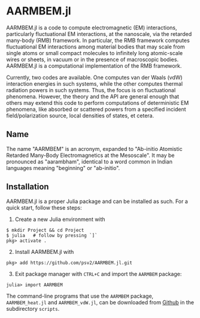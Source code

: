 # AARMBEM.jl

AARMBEM.jl is a code to compute electromagnetic (EM) interactions,
particularly fluctuational EM interactions, at the nanoscale, via the
retarded many-body (RMB) framework. In particular, the RMB framework
computes fluctuational EM interactions among material bodies that may
scale from single atoms or small compact molecules to infinitely long
atomic-scale wires or sheets, in vacuum or in the presence of
macroscopic bodies. AARMBEM.jl is a computational implementation of
the RMB framework.

Currently, two codes are available. One computes van der Waals (vdW)
interaction energies in such systems, while the other computes thermal
radiation powers in such systems. Thus, the focus is on fluctuational
phenomena. However, the theory and the API are general enough that
others may extend this code to perform computations of deterministic
EM phenomena, like absorbed or scattered powers from a specified
incident field/polarization source, local densities of states, et
cetera.

## Name

The name "AARMBEM" is an acronym, expanded to "Ab-initio Atomistic
Retarded Many-Body Electromagnetics at the Mesoscale". It may be
pronounced as "aarambham", identical to a word common in Indian
languages meaning "beginning" or "ab-initio".

## Installation

AARMBEM.jl is a proper Julia package and can be installed as such.
For a quick start, follow these steps:

1. Create a new Julia environment with

```
$ mkdir Project && cd Project
$ julia   # follow by pressing `]`
pkg> activate .
```

2. Install AARMBEM.jl with

```
pkg> add https://github.com/psv2/AARMBEM.jl.git
```

3. Exit package manager with `CTRL+C` and import the `AARMBEM` package:

```
julia> import AARMBEM
```

The command-line programs that use the `AARMBEM` package, `AARMBEM_heat.jl` and
`AARMBEM_vdW.jl`, can be downloaded from
[Github](https://github.com/psv2/AARMBEM.jl) in the subdirectory `scripts`.
